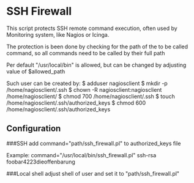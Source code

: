 SSH Firewall
==========

This script protects SSH remote command execution, often used by Monitoring system, like Nagios or Icinga.

The protection is been done by checking for the path of the to be called command, so all commands need to be called by their full path

Per default "/usr/local/bin" is allowed, but can be changed by adjusting value of $allowed_path

Such user can be created by:
$ adduser nagiosclient
$ mkdir -p /home/nagiosclient/.ssh
$ chown -R nagiosclient:nagiosclient /home/nagiosclient/
$ chmod 700 /home/nagiosclient/.ssh
$ touch /home/nagiosclient/.ssh/authorized_keys
$ chmod 600 /home/nagiosclient/.ssh/authorized_keys

## Configuration
###SSH
add command="path/ssh_firewall.pl" to authorized_keys file

Example:
command="/usr/local/bin/ssh_firewall.pl" ssh-rsa foobar4223dieoffenbarung

###Local shell
adjust shell of user and set it to "path/ssh_firewall.pl"
